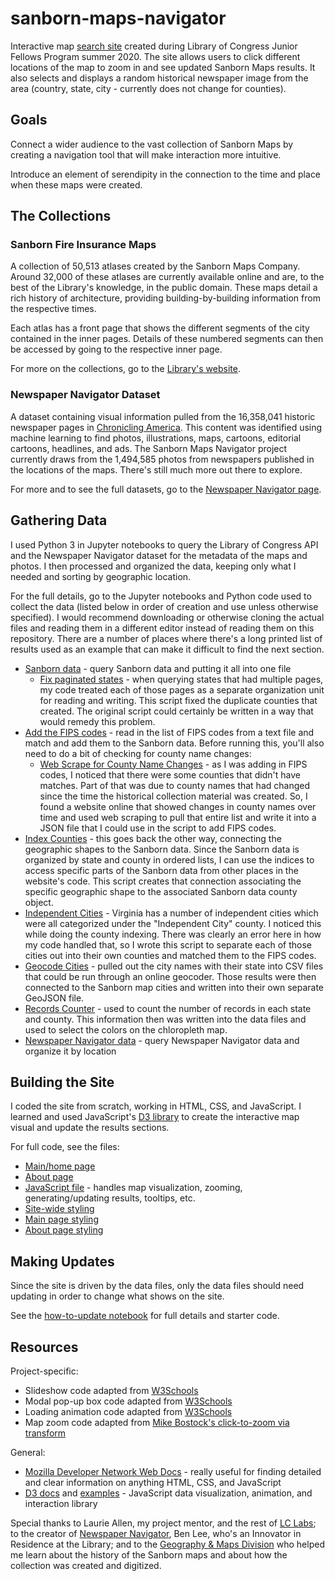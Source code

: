# sanborn-maps-navigator
Interactive map [search site](https://selenaqian.github.io/sanborn-maps-navigator/) created during Library of Congress Junior Fellows Program summer 2020. The site allows users to click different locations of the map to zoom in and see updated Sanborn Maps results. It also selects and displays a random historical newspaper image from the area (country, state, city - currently does not change for counties).

## Goals

Connect a wider audience to the vast collection of Sanborn Maps by creating a navigation tool that will make interaction more intuitive.

Introduce an element of serendipity in the connection to the time and place when these maps were created.

## The Collections

### Sanborn Fire Insurance Maps

A collection of 50,513 atlases created by the Sanborn Maps Company. Around 32,000 of these atlases are currently available online and are, to the best of the Library's knowledge, in the public domain. These maps detail a rich history of architecture, providing building-by-building information from the respective times.

Each atlas has a front page that shows the different segments of the city contained in the inner pages. Details of these numbered segments can then be accessed by going to the respective inner page.

For more on the collections, go to the [Library's website](https://www.loc.gov/collections/sanborn-maps/).

### Newspaper Navigator Dataset

A dataset containing visual information pulled from the 16,358,041 historic newspaper pages in [Chronicling America](https://chroniclingamerica.loc.gov/). This content was identified using machine learning to find photos, illustrations, maps, cartoons, editorial cartoons, headlines, and ads. The Sanborn Maps Navigator project currently draws from the 1,494,585 photos from newspapers published in the locations of the maps. There's still much more out there to explore.

For more and to see the full datasets, go to the [Newspaper Navigator page](https://news-navigator.labs.loc.gov/).

## Gathering Data

I used Python 3 in Jupyter notebooks to query the Library of Congress API and the Newspaper Navigator dataset for the metadata of the maps and photos. I then processed and organized the data, keeping only what I needed and sorting by geographic location.

For the full details, go to the Jupyter notebooks and Python code used to collect the data (listed below in order of creation and use unless otherwise specified). I would recommend downloading or otherwise cloning the actual files and reading them in a different editor instead of reading them on this repository. There are a number of places where there's a long printed list of results used as an example that can make it difficult to find the next section.

* [Sanborn data](data/sanborn/sanborn-maps-data.ipynb) - query Sanborn data and putting it all into one file
  * [Fix paginated states](data/sanborn/paginatedstate-fix-script.py) - when querying states that had multiple pages, my code treated each of those pages as a separate organization unit for reading and writing. This script fixed the duplicate counties that created. The original script could certainly be written in a way that would remedy this problem.
* [Add the FIPS codes](data/sanborn/fips-connection/connect-fips-sanborn.py) - read in the list of FIPS codes from a text file and match and add them to the Sanborn data. Before running this, you'll also need to do a bit of checking for county name changes:
  * [Web Scrape for County Name Changes](data/sanborn/fips-connection/county-namechanges-scraper.ipynb) - as I was adding in FIPS codes, I noticed that there were some counties that didn't have matches. Part of that was due to county names that had changed since the time the historical collection material was created. So, I found a website online that showed changes in county names over time and used web scraping to pull that entire list and write it into a JSON file that I could use in the script to add FIPS codes.
* [Index Counties](data/sanborn/fips-connection/index-counties.ipynb) - this goes back the other way, connecting the geographic shapes to the Sanborn data. Since the Sanborn data is organized by state and county in ordered lists, I can use the indices to access specific parts of the Sanborn data from other places in the website's code. This script creates that connection associating the specific geographic shape to the associated Sanborn data county object.
* [Independent Cities](data/sanborn/fips-connection/independent-cities-fix.py) - Virginia has a number of independent cities which were all categorized under the "Independent City" county. I noticed this while doing the county indexing. There was clearly an error here in how my code handled that, so I wrote this script to separate each of those cities out into their own counties and matched them to the FIPS codes.
* [Geocode Cities](data/sanborn/city-coordinates/geocode-cities.ipynb) - pulled out the city names with their state into CSV files that could be run through an online geocoder. Those results were then connected to the Sanborn map cities and written into their own separate GeoJSON file.
* [Records Counter](data/records-counter.ipynb) - used to count the number of records in each state and county. This information then was written into the data files and used to select the colors on the chloropleth map.
* [Newspaper Navigator data](data/newspaper-navigator/newspaper-navigator-data.ipynb) - query Newspaper Navigator data and organize it by location

## Building the Site

I coded the site from scratch, working in HTML, CSS, and JavaScript. I learned and used JavaScript's [D3 library](https://d3js.org/) to create the interactive map visual and update the results sections.

For full code, see the files:

* [Main/home page](index.html)
* [About page](about.html)
* [JavaScript file](script.js) - handles map visualization, zooming, generating/updating results, tooltips, etc.
* [Site-wide styling](global-style.css)
* [Main page styling](home-style.css)
* [About page styling](about-style.css)

## Making Updates

Since the site is driven by the data files, only the data files should need updating in order to change what shows on the site.

See the [how-to-update notebook](how-to-update.ipynb) for full details and starter code.

## Resources

Project-specific:

* Slideshow code adapted from [W3Schools](https://www.w3schools.com/howto/howto_js_slideshow.asp)
* Modal pop-up box code adapted from [W3Schools](https://www.w3schools.com/howto/howto_css_modals.asp)
* Loading animation code adapted from [W3Schools](https://www.w3schools.com/howto/howto_css_loader.asp)
* Map zoom code adapted from [Mike Bostock's click-to-zoom via transform](https://bl.ocks.org/mbostock/2206590)

General:

* [Mozilla Developer Network Web Docs](https://developer.mozilla.org/en-US/) - really useful for finding detailed and clear information on anything HTML, CSS, and JavaScript
* [D3 docs](https://github.com/d3/d3/wiki) and [examples](https://observablehq.com/@d3/gallery) - JavaScript data visualization, animation, and interaction library

Special thanks to Laurie Allen, my project mentor, and the rest of [LC Labs](https://labs.loc.gov/about/people/); to the creator of [Newspaper Navigator](https://labs.loc.gov/work/experiments/newspaper-navigator), Ben Lee, who's an Innovator in Residence at the Library; and to the [Geography & Maps Division](https://www.loc.gov/rr/geogmap/) who helped me learn about the history of the Sanborn maps and about how the collection was created and digitized.
